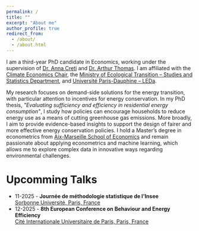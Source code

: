 ```yaml
---
permalink: /
title: ""
excerpt: "About me"
author_profile: true
redirect_from: 
  - /about/
  - /about.html
---
```

I am a third-year PhD candidate in Economics, working under the supervision of [Dr. Anna Creti](https://cgemp.dauphine.fr/fileadmin/mediatheque/centres/cgemp/CV/CV_2022/CV_Anna_Creti.pdf) and [Dr. Arthur Thomas](https://arthurthomaseconometrics.github.io/). I am affiliated with the [Climate Economics Chair](https://www.chaireeconomieduclimat.org/en/thesis/measuring-and-evaluating-sufficiency-and-efficiency-in-french-residential-energy-consumption-marie-bruguet/), the [Ministry of Ecological Transition – Studies and Statistics Department](https://www.statistiques.developpement-durable.gouv.fr/english-contents), and [Université Paris-Dauphine – LEDa](https://leda.dauphine.fr/).

My research focuses on demand-side solutions for the energy transition, with particular attention to incentives for energy conservation. In my PhD thesis, *"Evaluating sufficiency and efficiency in residential energy consumption"*, I study how policies can encourage households to reduce energy use as a means of cutting greenhouse gas emissions. More broadly, I aim to provide evidence-based insights to support the design of fairer and more effective energy conservation policies. I hold a Master’s degree in econometrics from [Aix-Marseille School of Economics](https://www.amse-aixmarseille.fr/fr) and remain passionate about applying econometrics and machine learning,  which allows me to explore complex data in innovative ways regarding environmental challenges. 
  
Upcomming Talks
======
* 11-2025 -  **Journée de méthodologie statistique de l'Insee**\
   [Sorbonne Université, Paris, France](https://journees-methodologie-statistique.insee.net/)
* 12-2025 -  **8th European Conference on Behaviour and Energy Efficiency**\
   [Cité Internationale Universitaire de Paris, Paris, France](https://www.innoverpourlatransitionecologique.fr/fr/challenges/behave-2025?lang=en)
